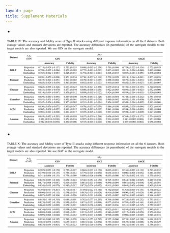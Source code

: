 ```yaml
---
layout: page
title: Supplement Materials
---
```





-

![My helpful screenshot](/assets/Type_II_GIN.png)

-

![My helpful screenshot](/assets/Type_II_GAT.png)
